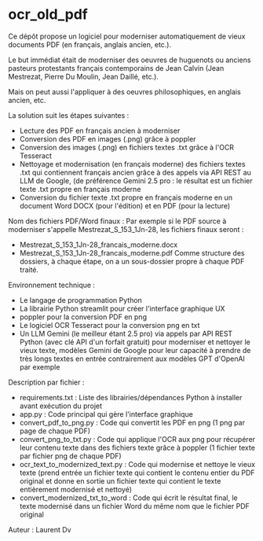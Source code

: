 # ocr_old_pdf
Ce dépôt propose un logiciel pour moderniser automatiquement de vieux documents PDF (en français, anglais ancien, etc.). 

Le but immédiat était de moderniser des oeuvres de huguenots ou anciens pasteurs protestants français contemporains de Jean Calvin (Jean Mestrezat, Pierre Du Moulin, Jean Daillé, etc.).

Mais on peut aussi l'appliquer à des oeuvres philosophiques, en anglais ancien, etc.

La solution suit les étapes suivantes :
- Lecture des PDF en français ancien à moderniser
- Conversion des PDF en images (.png) grâce à poppler
- Conversion des images (.png) en fichiers textes .txt grâce à l'OCR Tesseract
- Nettoyage et modernisation (en français moderne) des fichiers textes .txt qui contiennent français ancien grâce à des appels via API REST au LLM de Google, (de préférence Gemini 2.5 pro : le résultat est un fichier texte .txt propre en français moderne
- Conversion du fichier texte .txt propre en français moderne en un document Word DOCX (pour l'édition) et en PDF (pour la lecture)

Nom des fichiers PDF/Word finaux : Par exemple si le PDF source à moderniser s'appelle Mestrezat_S_153_1Jn-28, les fichiers finaux seront : 
- Mestrezat_S_153_1Jn-28_francais_moderne.docx
- Mestrezat_S_153_1Jn-28_francais_moderne.pdf
Comme structure des dossiers, à chaque étape, on a un sous-dossier propre à chaque PDF traité. 

Environnement technique : 
- Le langage de programmation Python
- La librairie Python streamlit pour créer l'interface graphique UX
- poppler pour la conversion PDF en png
- Le logiciel OCR Tesseract pour la conversion png en txt
- Un LLM Gemini (le meilleur étant 2.5 pro) via appels par API REST Python (avec clé API d'un forfait gratuit) pour moderniser et nettoyer le vieux texte, modèles Gemini de Google pour leur capacité à prendre de très longs textes en entrée contrairement aux modèles GPT d'OpenAI par exemple

Description par fichier :
- requirements.txt : Liste des librairies/dépendances Python à installer avant exécution du projet
- app.py : Code principal qui gère l'interface graphique 
- convert_pdf_to_png.py : Code qui convertit les PDF en png (1 png par page de chaque PDF)
- convert_png_to_txt.py : Code qui applique l'OCR aux png pour récupérer leur contenu texte dans des fichiers texte grâce à poppler (1 fichier texte par fichier png de chaque PDF)
- ocr_text_to_modernized_text.py : Code qui modernise et nettoye le vieux texte (prend entrée un fichier texte qui contient le contenu entier du PDF original et donne en sortie un fichier texte qui contient le texte entièrement modernisé et nettoyé)
- convert_modernized_txt_to_word : Code qui écrit le résultat final, le texte modernisé dans un fichier Word du même nom que le fichier PDF original

Auteur : Laurent Dv